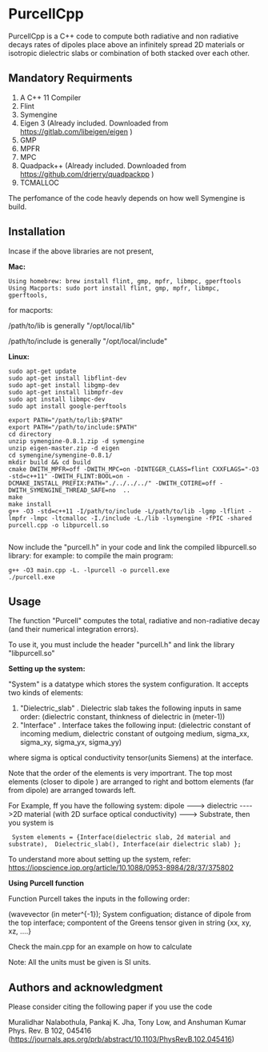# PurcellCpp

PurcellCpp is a C++ code to compute both radiative and non radiative decays rates of dipoles place above an infinitely spread 2D materials or isotropic dielectric slabs or combination of both stacked over each other. 



## Mandatory Requirments

1) A C++ 11 Compiler
2) Flint                
3) Symengine           
5) Eigen 3              (Already included. Downloaded from https://gitlab.com/libeigen/eigen )
6) GMP                  
8) MPFR                 
9) MPC                  
10) Quadpack++          (Already included. Downloaded from https://github.com/drjerry/quadpackpp )
11) TCMALLOC 

The perfomance of the code heavly depends on how well Symengine is build.

## Installation

Incase if the above libraries are not present,

**Mac:**

```
Using homebrew: brew install flint, gmp, mpfr, libmpc, gperftools
Using Macports: sudo port install flint, gmp, mpfr, libmpc, gperftools, 
```
for macports:

/path/to/lib is generally "/opt/local/lib"

/path/to/include is generally "/opt/local/include"

**Linux:**

```
sudo apt-get update
sudo apt-get install libflint-dev
sudo apt-get install libgmp-dev
sudo apt-get install libmpfr-dev
sudo apt install libmpc-dev
sudo apt install google-perftools
```



```
export PATH="/path/to/lib:$PATH"
export PATH="/path/to/include:$PATH"
cd directory
unzip symengine-0.8.1.zip -d symengine
unzip eigen-master.zip -d eigen
cd symengine/symengine-0.8.1/
mkdir build && cd build
cmake DWITH_MPFR=off -DWITH_MPC=on -DINTEGER_CLASS=flint CXXFLAGS="-O3 -std=c++11" -DWITH_FLINT:BOOL=on -DCMAKE_INSTALL_PREFIX:PATH="./../../../" -DWITH_COTIRE=off -DWITH_SYMENGINE_THREAD_SAFE=no  ..
make
make install
g++ -O3 -std=c++11 -I/path/to/include -L/path/to/lib -lgmp -lflint -lmpfr -lmpc -ltcmalloc -I./include -L./lib -lsymengine -fPIC -shared purcell.cpp -o libpurcell.so


```
Now include the "purcell.h" in your code and link the compiled libpurcell.so library:
for example: to compile the main program: 
```
g++ -O3 main.cpp -L. -lpurcell -o purcell.exe
./purcell.exe
```
## Usage

The function "Purcell" computes the total, radiative and non-radiative decay (and their numerical integration errors).

To use it, you must include the header "purcell.h" and link the library "libpurcell.so"

**Setting up the system:**

"System" is a datatype which stores the system configuration. It accepts two kinds of elements:
1) "Dielectric_slab" . Dielectric slab takes the following inputs in same order: (dielectric constant, thinkness of dielectric in (meter-1))
2) "Interface" . Interface takes the following input: (dielectric constant of incoming medium, dielectric constant of outgoing medium, sigma_xx, sigma_xy, sigma_yx, sigma_yy)

where sigma is optical conductivity tensor(units Siemens) at the interface.

 Note that the order of the elements is very importrant. The top most elements (closer to dipole ) are arranged to right and bottom elements (far from dipole) are arranged towards left.

For Example, ff you have the following system: dipole ---> dielectric ---->2D material (with 2D surface optical conductivity) ---> Substrate, then you system is 

``` System elements = {Interface(dielectric slab, 2d material and substrate),  Dielectric_slab(), Interface(air dielectric slab) };```

To understand more about setting up the system, refer: https://iopscience.iop.org/article/10.1088/0953-8984/28/37/375802 

**Using Purcell function**

Function Purcell takes the inputs in the following order:

(wavevector (in meter^{-1}); System configuation; distance of dipole from the top interface; compontent of the Greens tensor given in string {xx, xy, xz, ....}

Check the main.cpp for an example on how to calculate

Note: All the units must be given is SI units. 

## Authors and acknowledgment
Please consider citing the following paper if you use the code

Muralidhar Nalabothula, Pankaj K. Jha, Tony Low, and Anshuman Kumar Phys. Rev. B 102, 045416 (https://journals.aps.org/prb/abstract/10.1103/PhysRevB.102.045416)




